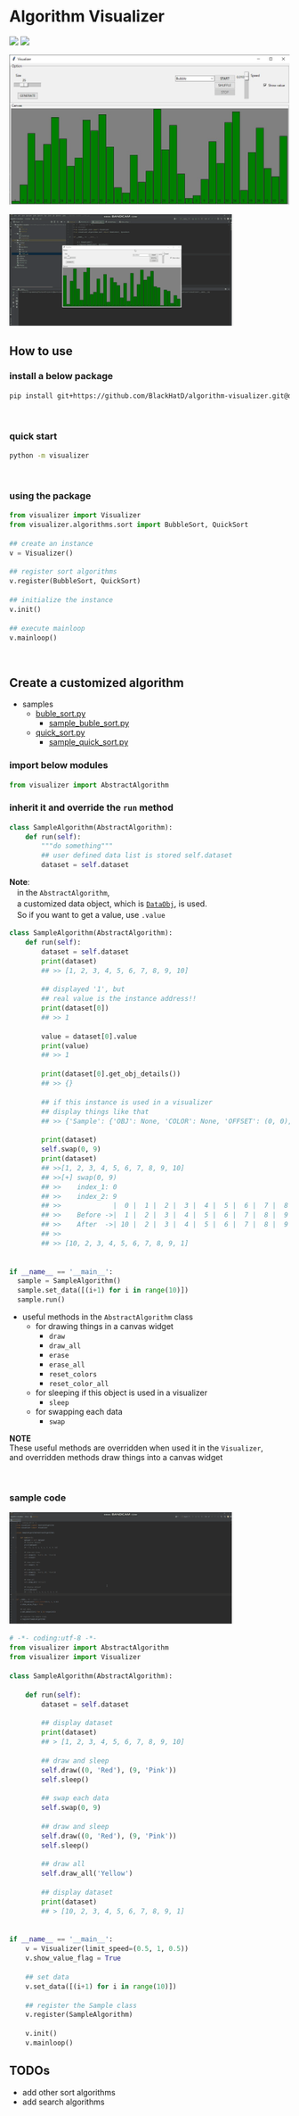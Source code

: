 # Algorithm Visualizer
<img src="https://img.shields.io/badge/License-MIT-yellow">
<img src="https://img.shields.io/badge/Python-3.x-3776AB.svg?logo=python&style=plastic" />

![](./img/sample01.jpg)

![](./img/sample02.gif)

## How to use
### install a below package
```bash
pip install git+https://github.com/BlackHatD/algorithm-visualizer.git@dev
```
<br>

### quick start
```bash
python -m visualizer
```

<br>

### using the package
```python
from visualizer import Visualizer
from visualizer.algorithms.sort import BubbleSort, QuickSort

## create an instance
v = Visualizer()

## register sort algorithms
v.register(BubbleSort, QuickSort)

## initialize the instance
v.init()

## execute mainloop
v.mainloop()
```
<br>

## Create a customized algorithm
- samples
  - [buble_sort.py](./visualizer/algorithms/sort/buble_sort.py)
    - [sample_buble_sort.py](./visualizer/algorithms/sort/_samples/sample_buble_sort.py)
  - [quick_sort.py](./visualizer/algorithms/sort/quick_sort.py)
    - [sample_quick_sort.py](./visualizer/algorithms/sort/_samples/sample_quick_sort.py)
### import below modules
```python
from visualizer import AbstractAlgorithm
```
### inherit it and override the `run` method
```python
class SampleAlgorithm(AbstractAlgorithm):
    def run(self):
        """do something"""
        ## user defined data list is stored self.dataset
        dataset = self.dataset
```
**Note**:   
　in the `AbstractAlgorithm`,   
　a customized data object, which is [`DataObj`](./visualizer/core/data/data_obj.py), is used.  
　So if you want to get a value, use `.value`
```python
class SampleAlgorithm(AbstractAlgorithm):
    def run(self):
        dataset = self.dataset
        print(dataset)
        ## >> [1, 2, 3, 4, 5, 6, 7, 8, 9, 10]

        ## displayed '1', but
        ## real value is the instance address!!
        print(dataset[0])
        ## >> 1
        
        value = dataset[0].value
        print(value)
        ## >> 1
        
        print(dataset[0].get_obj_details())
        ## >> {}
        
        ## if this instance is used in a visualizer
        ## display things like that
        ## >> {'Sample': {'OBJ': None, 'COLOR': None, 'OFFSET': (0, 0), 'POS': ((0, 0), (0, 0)), 'SIZE': (0, 0)}}
        
        print(dataset)
        self.swap(0, 9)
        print(dataset)
        ## >>[1, 2, 3, 4, 5, 6, 7, 8, 9, 10]
        ## >>[+] swap(0, 9)
        ## >>    index_1: 0
        ## >>    index_2: 9
        ## >>             |  0 |  1 |  2 |  3 |  4 |  5 |  6 |  7 |  8 |  9 |
        ## >>    Before ->|  1 |  2 |  3 |  4 |  5 |  6 |  7 |  8 |  9 | 10 |
        ## >>    After  ->| 10 |  2 |  3 |  4 |  5 |  6 |  7 |  8 |  9 |  1 |
        ## >>
        ## >> [10, 2, 3, 4, 5, 6, 7, 8, 9, 1]
        
        
if __name__ == '__main__':
  sample = SampleAlgorithm()
  sample.set_data([(i+1) for i in range(10)])
  sample.run()
```
  

- useful methods in the `AbstractAlgorithm` class
  - for drawing things in a canvas widget
    - `draw`
    - `draw_all`
    - `erase`
    - `erase_all`
    - `reset_colors`
    - `reset_color_all`
  - for sleeping if this object is used in a visualizer
    - `sleep`
  - for swapping each data
    - `swap`

**NOTE**  
These useful methods are overridden when used it in the `Visualizer`,  
and overridden methods draw things into a canvas widget

<br>

### sample code
![](./img/sample03.gif)

```python
# -*- coding:utf-8 -*-
from visualizer import AbstractAlgorithm
from visualizer import Visualizer

class SampleAlgorithm(AbstractAlgorithm):

    def run(self):
        dataset = self.dataset
        
        ## display dataset
        print(dataset)
        ## > [1, 2, 3, 4, 5, 6, 7, 8, 9, 10]

        ## draw and sleep
        self.draw((0, 'Red'), (9, 'Pink'))
        self.sleep()

        ## swap each data
        self.swap(0, 9)

        ## draw and sleep
        self.draw((0, 'Red'), (9, 'Pink'))
        self.sleep()

        ## draw all
        self.draw_all('Yellow')

        ## display dataset
        print(dataset)
        ## > [10, 2, 3, 4, 5, 6, 7, 8, 9, 1]


if __name__ == '__main__':
    v = Visualizer(limit_speed=(0.5, 1, 0.5))
    v.show_value_flag = True

    ## set data
    v.set_data([(i+1) for i in range(10)])

    ## register the Sample class
    v.register(SampleAlgorithm)

    v.init()
    v.mainloop()
```



## TODOs
- add other sort algorithms
- add search algorithms

<br>
